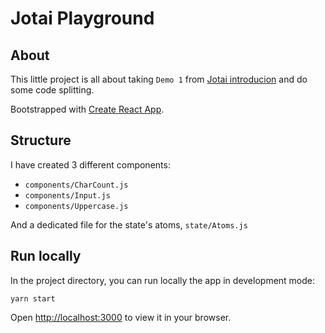 # Jotai Playground

## About
This little project is all about taking `Demo 1` from [Jotai introducion](https://jotai.org/docs/introduction)
and do some code splitting.

Bootstrapped with [Create React App](https://github.com/facebook/create-react-app).

## Structure
I have created 3 different components:
* `components/CharCount.js`
* `components/Input.js`
* `components/Uppercase.js`

And a dedicated file for the state's atoms, `state/Atoms.js`

## Run locally
In the project directory, you can run locally the app in development mode:

```
yarn start
```

Open [http://localhost:3000](http://localhost:3000) to view it in your browser.


